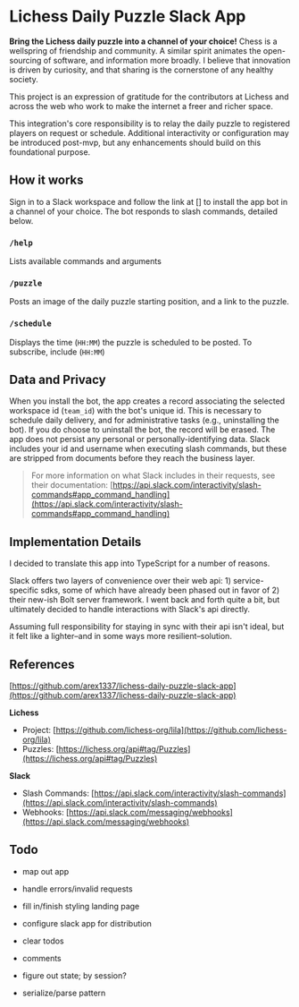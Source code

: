 # Lichess Daily Puzzle Slack App
**Bring the Lichess daily puzzle into a channel of your choice!**
Chess is a wellspring of friendship and community. A similar spirit animates the open-sourcing of software, and information more broadly. I believe that innovation is driven by curiosity, and that sharing is the cornerstone of any healthy society.

This project is an expression of gratitude for the contributors at Lichess and across the web who work to make the internet a freer and richer space.

 This integration's core responsibility is to relay the daily puzzle to registered players on request or schedule. Additional interactivity or configuration may be introduced post-mvp, but any enhancements should build on this foundational purpose.

## How it works

Sign in to a Slack workspace and follow the link at [] to install the app bot in a channel of your choice. The bot responds to slash commands, detailed below.

### `/help`
Lists available commands and arguments

### `/puzzle`
Posts an image of the daily puzzle starting position, and a link to the puzzle.

### `/schedule`
Displays the time (`HH:MM`) the puzzle is scheduled to be posted. To subscribe, include (`HH:MM`)

## Data and Privacy
When you install the bot, the app creates a record associating the selected workspace id (`team_id`) with the bot's unique id. This is necessary to schedule daily delivery, and for administrative tasks (e.g., uninstalling the bot). If you do choose to uninstall the bot, the record will be erased. The app does not persist any personal or personally-identifying data. Slack includes your id and username when executing slash commands, but these are stripped from documents before they reach the business layer. 
> For more information on what Slack includes in their requests, see their documentation: [https://api.slack.com/interactivity/slash-commands#app_command_handling](https://api.slack.com/interactivity/slash-commands#app_command_handling)

## Implementation Details
I decided to translate this app into TypeScript for a number of reasons. 

Slack offers two layers of convenience over their web api: 1\) service-specific sdks, some of which have already been phased out in favor of 2\) their new-ish Bolt server framework. I went back and forth quite a bit, but ultimately decided to handle interactions with Slack's api directly.

Assuming full responsibility for staying in sync with their api isn't ideal, but it felt like a lighter&ndash;and in some ways more resilient&ndash;solution. 

<!-- should also figure out how to handle ssl cert requests -->

## References
[https://github.com/arex1337/lichess-daily-puzzle-slack-app](https://github.com/arex1337/lichess-daily-puzzle-slack-app)

**Lichess**
- Project: [https://github.com/lichess-org/lila](https://github.com/lichess-org/lila)
- Puzzles: [https://lichess.org/api#tag/Puzzles](https://lichess.org/api#tag/Puzzles)

**Slack**
- Slash Commands: [https://api.slack.com/interactivity/slash-commands](https://api.slack.com/interactivity/slash-commands)
- Webhooks: [https://api.slack.com/messaging/webhooks](https://api.slack.com/messaging/webhooks)

## Todo
- map out app
- handle errors/invalid requests
- fill in/finish styling landing page
- configure slack app for distribution

- clear todos
- comments
- figure out state; by session?
- serialize/parse pattern
